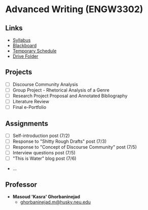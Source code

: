 # Advanced Writing (ENGW3302)

## Links

- [Syllabus](https://northeastern.blackboard.com/bbcswebdav/pid-18997730-dt-content-rid-42536579_1/courses/ENGW3302.61240.201860/Syllabus%20-%20ENGW3302%2C%20CRN%2061240%2C%20Sec%2010%2C%20Summer%202%2C%202018.pdf)
- [Blackboard](https://northeastern.blackboard.com/webapps/blackboard/execute/modulepage/view?course_id=_2569300_1&cmp_tab_id=_494566_1&mode=view)
- [Temporary Schedule](https://northeastern.blackboard.com/bbcswebdav/pid-18997731-dt-content-rid-42536580_1/courses/ENGW3302.61240.201860/Temporary%20Schedule.pdf)
- [Drive Folder](https://drive.google.com/drive/u/0/folders/1aUkKAn-r7Qtj5I655zPgryiNExs_8pSd)

## Projects

- [ ] Discourse Community Analysis
- [ ] Group Project - Rhetorical Analysis of a Genre
- [ ] Research Project Proposal and Annotated Bibliography
- [ ] Literature Review
- [ ] Final e-Portfolio

## Assignments

- [ ] Self-introduction post (7/2)
- [ ] Response to "Shitty Rough Drafts" post (7/3)
- [ ] Response to "Concept of Discourse Community" post (7/5)
- [ ] Interview questions post (7/5)
- [ ] "This is Water" blog post (7/6)
- ...

## Professor

- **Masoud 'Kasra' Ghorbaninejad**
  - ghorbaninejad.m@husky.neu.edu
